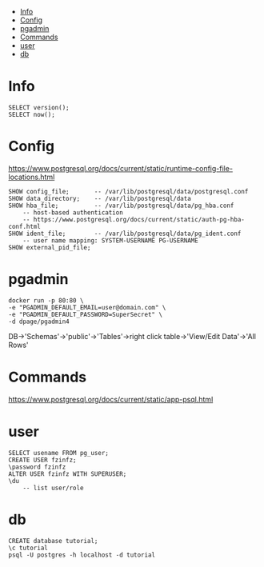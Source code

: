 <!-- TOC -->

- [Info](#info)
- [Config](#config)
- [pgadmin](#pgadmin)
- [Commands](#commands)
- [user](#user)
- [db](#db)

<!-- /TOC -->

# Info
    SELECT version();
    SELECT now();

# Config
https://www.postgresql.org/docs/current/static/runtime-config-file-locations.html

    SHOW config_file;       -- /var/lib/postgresql/data/postgresql.conf
    SHOW data_directory;    -- /var/lib/postgresql/data
    SHOW hba_file;          -- /var/lib/postgresql/data/pg_hba.conf
        -- host-based authentication
        -- https://www.postgresql.org/docs/current/static/auth-pg-hba-conf.html
    SHOW ident_file;        -- /var/lib/postgresql/data/pg_ident.conf
        -- user name mapping: SYSTEM-USERNAME PG-USERNAME
    SHOW external_pid_file;

# pgadmin

    docker run -p 80:80 \
    -e "PGADMIN_DEFAULT_EMAIL=user@domain.com" \
    -e "PGADMIN_DEFAULT_PASSWORD=SuperSecret" \
    -d dpage/pgadmin4

DB->'Schemas'->'public'->'Tables'->right click table->'View/Edit Data'->'All Rows'

# Commands
https://www.postgresql.org/docs/current/static/app-psql.html

# user

    SELECT usename FROM pg_user;
    CREATE USER fzinfz;
    \password fzinfz
    ALTER USER fzinfz WITH SUPERUSER;
    \du
        -- list user/role

# db

    CREATE database tutorial;
    \c tutorial
    psql -U postgres -h localhost -d tutorial